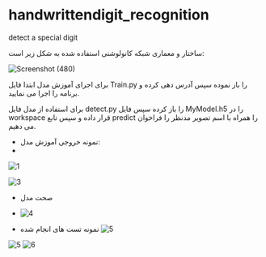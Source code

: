 # handwrittendigit_recognition
detect a special digit

ساختار و معماری شبکه کانولوشنی استفاده شده به شکل زیر است:

![Screenshot (480)](https://user-images.githubusercontent.com/30187615/226226467-33629bc9-70ff-4208-a1ba-bff578412f93.png)



برای اجرای آموزش مدل ابتدا فایل Train.py را باز نموده
سپس آدرس دهی کرده و برنامه را اجرا می نمایید.

برای استفاده از مدل فایل 
detect.py
را باز کرده سپس فایل
MyModel.h5
را در
workspace
قرار داده و سپس تابع 
predict
را همراه با اسم تصویر مدنظر را فراخوان می دهیم.


* نمونه خروجی آموزش مدل:
* 
![1](https://user-images.githubusercontent.com/30187615/226226928-e34141c6-27b3-4121-9b84-c254cf01c998.PNG)

![3](https://user-images.githubusercontent.com/30187615/226226953-a6b99a99-a15b-469a-919f-5c67f8042736.PNG)

* صحت مدل
* ![4](https://user-images.githubusercontent.com/30187615/226227017-1325ee54-1974-48cd-b3fc-550c33227f34.PNG)


* نمونه تست های انجام شده
![5](https://user-images.githubusercontent.com/30187615/226227147-1f0988e8-cd50-4025-a51a-c93095ee52d9.PNG)


![5](https://user-images.githubusercontent.com/30187615/226227160-ca91f207-82ca-405d-b4ae-eecd5d279aa9.PNG)
![6](https://user-images.githubusercontent.com/30187615/226227165-e7295ef7-f25a-482d-adf2-72ea793c8131.PNG)
